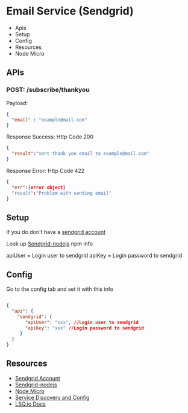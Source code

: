 Email Service (Sendgrid)
===

- Apis
- Setup
- Config
- Resources
- Node Micro


APIs
---

### POST: /subscribe/thankyou

Payload:
```json
{
  "email" : "example@mail.com"
}
```

Response Success:
Http Code 200
```json
{
  "result":"sent thank you email to example@mail.com"
}
```

Response Error:
Http Code 422
```json
{
  "err":{error object}
  "result":"Problem with sending email"
}
```

Setup
---

If you do don't have a [sendgrid account](https://sendgrid.com)


Look up [Sendgrid-nodejs](https://github.com/sendgrid/sendgrid-nodejs#usage) npm info

apiUser = Login user to sendgrid
apiKey = Login password to sendgrid


Config
---

Go to the config tab and set it with this info 

```json

{
  "api": {
    "sendgrid": {
       "apiUser": "xxx", //Login user to sendgrid
       "apiKey": "xxx" //Login password to sendgrid
     }
  }
}


```

Resources
---
- [Sendgrid Account](https://sendgrid.com)
- [Sendgrid-nodejs](https://github.com/sendgrid/sendgrid-nodejs#usage)
- [Node Micro](https://github.com/lsqio/node-micro)
- [Service Discovery and Config](https://github.com/lsqio/lsq)
- [LSQ.io Docs](https://github.com/lsqio/docs)



